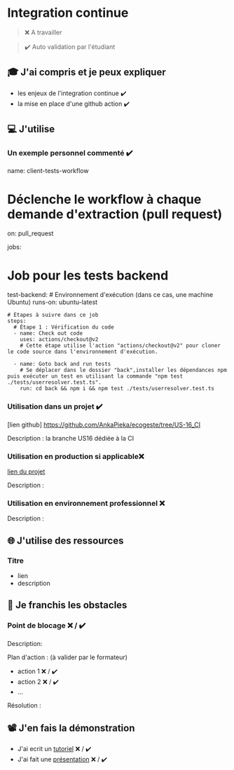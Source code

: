 # Integration continue

> ❌ A travailler

> ✔️ Auto validation par l'étudiant

## 🎓 J'ai compris et je peux expliquer

- les enjeux de l'integration continue ✔️
- la mise en place d'une github action ✔️

## 💻 J'utilise

### Un exemple personnel commenté ✔️

name: client-tests-workflow

# Déclenche le workflow à chaque demande d'extraction (pull request)
on: pull_request

jobs:
  # Job pour les tests backend
  test-backend:
    # Environnement d'exécution (dans ce cas, une machine Ubuntu)
    runs-on: ubuntu-latest

    # Étapes à suivre dans ce job
    steps:
      # Étape 1 : Vérification du code
      - name: Check out code
        uses: actions/checkout@v2
        # Cette étape utilise l'action "actions/checkout@v2" pour cloner le code source dans l'environnement d'exécution.

      - name: Goto back and run tests
        # Se déplacer dans le dossier "back",installer les dépendances npm puis exécuter un test en utilisant la commande "npm test ./tests/userresolver.test.ts".
        run: cd back && npm i && npm test ./tests/userresolver.test.ts


### Utilisation dans un projet ✔️

[lien github] https://github.com/AnkaPieka/ecogeste/tree/US-16_CI

Description : la branche US16 dédiée à la CI

### Utilisation en production si applicable❌ 

[lien du projet](...)

Description :

### Utilisation en environnement professionnel ❌

Description :

## 🌐 J'utilise des ressources

### Titre

- lien
- description

## 🚧 Je franchis les obstacles

### Point de blocage ❌ / ✔️

Description:

Plan d'action : (à valider par le formateur)

- action 1 ❌ / ✔️
- action 2 ❌ / ✔️
- ...

Résolution :

## 📽️ J'en fais la démonstration

- J'ai ecrit un [tutoriel](...) ❌ / ✔️
- J'ai fait une [présentation](...) ❌ / ✔️

